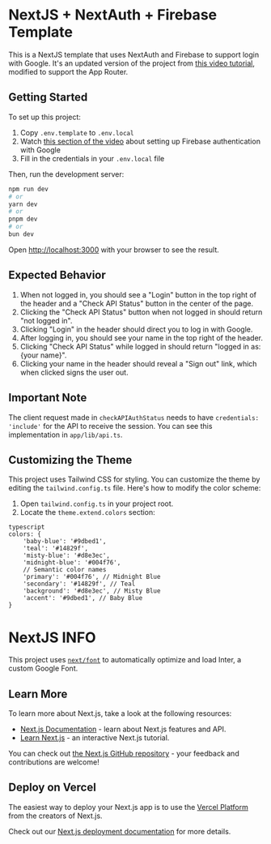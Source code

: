 # NextJS + NextAuth + Firebase Template

This is a NextJS template that uses NextAuth and Firebase to support login with Google. It's an updated version of the project from [this video tutorial](https://www.youtube.com/watch?v=zrjybW3UKr8), modified to support the App Router.

## Getting Started

To set up this project:

1. Copy `.env.template` to `.env.local`
2. Watch [this section of the video](https://www.youtube.com/watch?v=zrjybW3UKr8&t=301s) about setting up Firebase authentication with Google
3. Fill in the credentials in your `.env.local` file

Then, run the development server:

```bash
npm run dev
# or
yarn dev
# or
pnpm dev
# or
bun dev
```

Open [http://localhost:3000](http://localhost:3000) with your browser to see the result.

## Expected Behavior

1. When not logged in, you should see a "Login" button in the top right of the header and a "Check API Status" button in the center of the page.
2. Clicking the "Check API Status" button when not logged in should return "not logged in".
3. Clicking "Login" in the header should direct you to log in with Google.
4. After logging in, you should see your name in the top right of the header.
5. Clicking "Check API Status" while logged in should return "logged in as: {your name}".
6. Clicking your name in the header should reveal a "Sign out" link, which when clicked signs the user out.

## Important Note

The client request made in `checkAPIAuthStatus` needs to have `credentials: 'include'` for the API to receive the session. You can see this implementation in `app/lib/api.ts`.

## Customizing the Theme

This project uses Tailwind CSS for styling. You can customize the theme by editing the `tailwind.config.ts` file. Here's how to modify the color scheme:

1. Open `tailwind.config.ts` in your project root.
2. Locate the `theme.extend.colors` section:

```
typescript
colors: {
    'baby-blue': '#9dbed1',
    'teal': '#14829f',
    'misty-blue': '#d8e3ec',
    'midnight-blue': '#004f76',
    // Semantic color names
    'primary': '#004f76', // Midnight Blue
    'secondary': '#14829f', // Teal
    'background': '#d8e3ec', // Misty Blue
    'accent': '#9dbed1', // Baby Blue
}
```

# NextJS INFO

This project uses [`next/font`](https://nextjs.org/docs/basic-features/font-optimization) to automatically optimize and load Inter, a custom Google Font.

## Learn More

To learn more about Next.js, take a look at the following resources:

- [Next.js Documentation](https://nextjs.org/docs) - learn about Next.js features and API.
- [Learn Next.js](https://nextjs.org/learn) - an interactive Next.js tutorial.

You can check out [the Next.js GitHub repository](https://github.com/vercel/next.js/) - your feedback and contributions are welcome!

## Deploy on Vercel

The easiest way to deploy your Next.js app is to use the [Vercel Platform](https://vercel.com/new?utm_medium=default-template&filter=next.js&utm_source=create-next-app&utm_campaign=create-next-app-readme) from the creators of Next.js.

Check out our [Next.js deployment documentation](https://nextjs.org/docs/deployment) for more details.